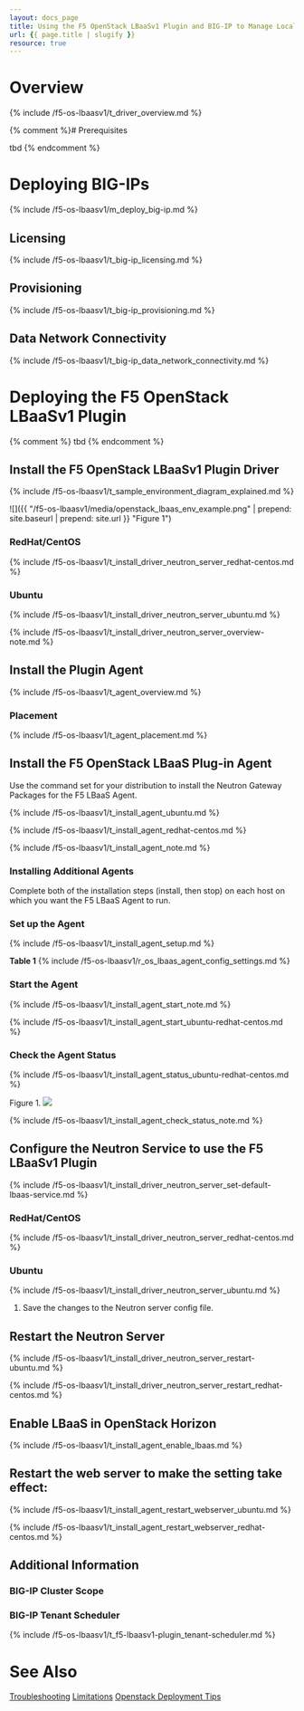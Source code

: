```yaml
---
layout: docs_page
title: Using the F5 OpenStack LBaaSv1 Plugin and BIG-IP to Manage Local Traffic in OpenStack
url: {{ page.title | slugify }}
resource: true
---
```


# Overview

{% include /f5-os-lbaasv1/t_driver_overview.md %}

{% comment %}# Prerequisites

 tbd {% endcomment %}

# Deploying BIG-IPs

{% include /f5-os-lbaasv1/m_deploy_big-ip.md %}

## Licensing

{% include /f5-os-lbaasv1/t_big-ip_licensing.md %}

## Provisioning

{% include /f5-os-lbaasv1/t_big-ip_provisioning.md %}

## Data Network Connectivity

{% include /f5-os-lbaasv1/t_big-ip_data_network_connectivity.md %}

# Deploying the F5 OpenStack LBaaSv1 Plugin

{% comment %} tbd {% endcomment %}

## Install the F5 OpenStack LBaaSv1 Plugin Driver

{% include /f5-os-lbaasv1/t_sample_environment_diagram_explained.md %}

![]({{ "/f5-os-lbaasv1/media/openstack_lbaas_env_example.png" | prepend: site.baseurl | prepend: site.url }} "Figure 1")

### RedHat/CentOS

{% include /f5-os-lbaasv1/t_install_driver_neutron_server_redhat-centos.md %}

### Ubuntu

{% include /f5-os-lbaasv1/t_install_driver_neutron_server_ubuntu.md %}

{% include /f5-os-lbaasv1/t_install_driver_neutron_server_overview-note.md %}

## Install the Plugin Agent

{% include /f5-os-lbaasv1/t_agent_overview.md %}

### Placement

{% include /f5-os-lbaasv1/t_agent_placement.md %}

## Install the F5 OpenStack LBaaS Plug-in Agent

Use the command set for your distribution to install the Neutron Gateway Packages for the F5 LBaaS Agent.

{% include /f5-os-lbaasv1/t_install_agent_ubuntu.md %}

{% include /f5-os-lbaasv1/t_install_agent_redhat-centos.md %}

{% include /f5-os-lbaasv1/t_install_agent_note.md %}

### Installing Additional Agents

Complete both of the installation steps \(install, then stop\) on each host on which you want the F5 LBaaS Agent to run.

### Set up the Agent

{% include /f5-os-lbaasv1/t_install_agent_setup.md %}

**Table 1**
{% include /f5-os-lbaasv1/r_os_lbaas_agent_config_settings.md %}

### Start the Agent

{% include /f5-os-lbaasv1/t_install_agent_start_note.md %}

{% include /f5-os-lbaasv1/t_install_agent_start_ubuntu-redhat-centos.md %}

### Check the Agent Status

{% include /f5-os-lbaasv1/t_install_agent_status_ubuntu-redhat-centos.md %}

Figure 1. 
<img src="/f5-os-lbaasv1/media/lbaas-agent-status.png"/>

{% include /f5-os-lbaasv1/t_install_agent_check_status_note.md %}

## Configure the Neutron Service to use the F5 LBaaSv1 Plugin

{% include /f5-os-lbaasv1/t_install_driver_neutron_server_set-default-lbaas-service.md %}

### RedHat/CentOS

{% include /f5-os-lbaasv1/t_install_driver_neutron_server_redhat-centos.md %}

### Ubuntu

{% include /f5-os-lbaasv1/t_install_driver_neutron_server_ubuntu.md %}

1. Save the changes to the Neutron server config file.

## Restart the Neutron Server

{% include /f5-os-lbaasv1/t_install_driver_neutron_server_restart-ubuntu.md %}

{% include /f5-os-lbaasv1/t_install_driver_neutron_server_restart_redhat-centos.md %}

## Enable LBaaS in OpenStack Horizon

{% include /f5-os-lbaasv1/t_install_agent_enable_lbaas.md %}

## Restart the web server to make the setting take effect:

{% include /f5-os-lbaasv1/t_install_agent_restart_webserver_ubuntu.md %}

{% include /f5-os-lbaasv1/t_install_agent_restart_webserver_redhat-centos.md %}

## Additional Information

### BIG-IP Cluster Scope


### BIG-IP Tenant Scheduler 

{% include /f5-os-lbaasv1/t_f5-lbaasv1-plugin_tenant-scheduler.md %}


# See Also 

[Troubleshooting](#)
[Limitations](#)
[Openstack Deployment Tips](#)
